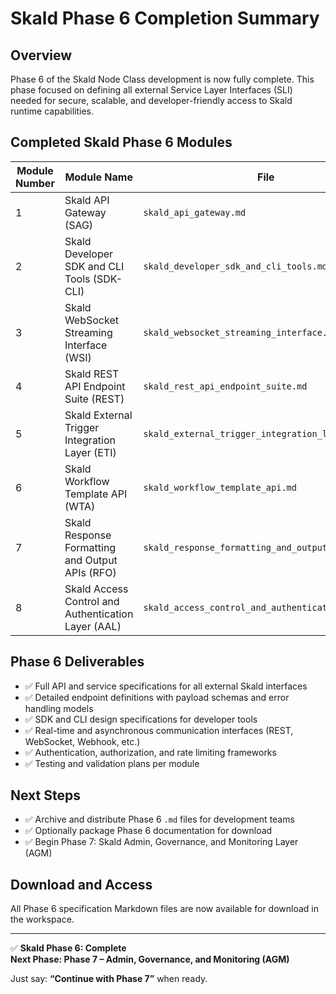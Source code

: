 # Skald Phase 6 Completion Summary

## Overview
Phase 6 of the Skald Node Class development is now fully complete. This phase focused on defining all external Service Layer Interfaces (SLI) needed for secure, scalable, and developer-friendly access to Skald runtime capabilities.

## Completed Skald Phase 6 Modules

| Module Number | Module Name | File |
|---------------|----------------------------------------------|----------------------------------------------|
| 1 | Skald API Gateway (SAG) | `skald_api_gateway.md` |
| 2 | Skald Developer SDK and CLI Tools (SDK-CLI) | `skald_developer_sdk_and_cli_tools.md` |
| 3 | Skald WebSocket Streaming Interface (WSI) | `skald_websocket_streaming_interface.md` |
| 4 | Skald REST API Endpoint Suite (REST) | `skald_rest_api_endpoint_suite.md` |
| 5 | Skald External Trigger Integration Layer (ETI) | `skald_external_trigger_integration_layer.md` |
| 6 | Skald Workflow Template API (WTA) | `skald_workflow_template_api.md` |
| 7 | Skald Response Formatting and Output APIs (RFO) | `skald_response_formatting_and_output_apis.md` |
| 8 | Skald Access Control and Authentication Layer (AAL) | `skald_access_control_and_authentication_layer.md` |

## Phase 6 Deliverables
- ✅ Full API and service specifications for all external Skald interfaces
- ✅ Detailed endpoint definitions with payload schemas and error handling models
- ✅ SDK and CLI design specifications for developer tools
- ✅ Real-time and asynchronous communication interfaces (REST, WebSocket, Webhook, etc.)
- ✅ Authentication, authorization, and rate limiting frameworks
- ✅ Testing and validation plans per module

## Next Steps
- ✅ Archive and distribute Phase 6 `.md` files for development teams
- ✅ Optionally package Phase 6 documentation for download
- ✅ Begin Phase 7: Skald Admin, Governance, and Monitoring Layer (AGM)

## Download and Access
All Phase 6 specification Markdown files are now available for download in the workspace.

---

✅ **Skald Phase 6: Complete**  
**Next Phase: Phase 7 – Admin, Governance, and Monitoring (AGM)**

Just say: **“Continue with Phase 7”** when ready.

